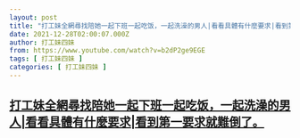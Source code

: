 ```yaml
---
layout: post
title: "打工妹全網尋找陪她一起下班一起吃饭，一起洗澡的男人|看看具體有什麼要求|看到第一要求就難倒了。"
date: 2021-12-28T02:00:07.000Z
author: 打工妹四妹
from: https://www.youtube.com/watch?v=b2dP2ge9EGE
tags: [ 打工妹四妹 ]
categories: [ 打工妹四妹 ]
---
```

<!--1640656807000-->
[打工妹全網尋找陪她一起下班一起吃饭，一起洗澡的男人|看看具體有什麼要求|看到第一要求就難倒了。](https://www.youtube.com/watch?v=b2dP2ge9EGE)
------

<div>

</div>
